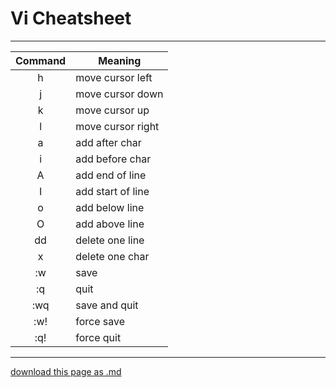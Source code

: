 # Vi Cheatsheet

----------------------

| Command |     Meaning     |
|:-------:|-----------------|
|h        |move cursor left |
|j        |move cursor down |
|k        |move cursor up   |
|l        |move cursor right|
|a        |add after char   |
|i        |add before char  |
|A        |add end of line  |
|I        |add start of line|
|o        |add below line   |
|O        |add above line   |
|dd       |delete one line  |
|x        |delete one char  |
|:w       |save             |
|:q       |quit             |
|:wq      |save and quit    |
|:w!      |force save       |
|:q!      |force quit       |

------------------------

[download this page as .md](https://raw.githubusercontent.com/retrokid/retrokid.github.io/master/tech_notes/vi-cheatsheet.md)